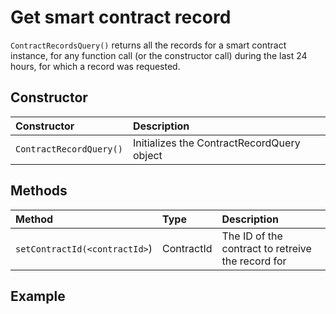 # Get smart contract record

`ContractRecordsQuery()` returns all the records for a smart contract instance, for any function call \(or the constructor call\) during the last 24 hours, for which a record was requested.

## Constructor

| Constructor | Description |
| :--- | :--- |
| `ContractRecordQuery()` | Initializes the ContractRecordQuery object |

## Methods

| Method | Type | Description |
| :--- | :--- | :--- |
| `setContractId(<contractId>`\) | ContractId | The ID of the contract to retreive the record for |

## Example

```java

```


